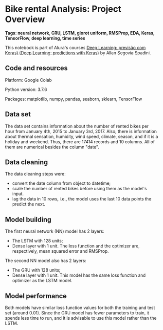 # Bike rental Analysis: Project Overview

**Tags: neural network, GRU, LSTM, glorot uniform, RMSProp, EDA, Keras, TensorFlow, deep learning, time series**

This notebook is part of Alura's courses [Deep Learning: previsão com Keras) (Deep Learning: predictions with Keras)](https://cursos.alura.com.br/course/deep-learning-previsao-keras) by Allan Segovia Spadini.


## Code and resources

Platform: Google Colab

Python version: 3.7.6

Packages: matplotlib, numpy, pandas, seaborn, sklearn, TensorFlow


## Data set

The data set contains information about the number of rented bikes per hour from January 4th, 2015 to January 3rd, 2017. Also, there is information about thermal sensation, humidity, wind speed, climate, season, and if it is a holiday and weekend. Thus, there are 17414 records and 10 columns. All of them are numerical besides the column "date". 


## Data cleaning

The data cleaning steps were:
- convert the date column from object to datetime;
- scale the number of rented bikes before using them as the model's input. 
- lag the data in 10 rows, i.e., the model uses the last 10 data points the predict the next. 

## Model building

The first neural network (NN) model has 2 layers:
- The LSTM with 128 units;
- Dense layer with 1 unit.
The loss function and the optimizer are, respectively, mean squared error and RMSProp.

The second NN model also has 2 layers:
- The GRU with 128 units;
- Dense layer with 1 unit.
This model has the same loss function and optimizer as the LSTM model. 

## Model performance

Both models have similar loss function values for both the training and test set (around 0.01). Since the GRU model has fewer parameters to train, it spends less time to run, and it is advisable to use this model rather than the LSTM. 
